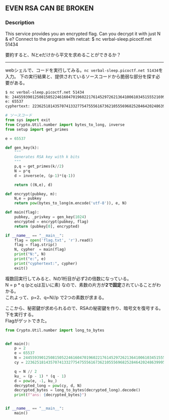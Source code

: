 ## EVEN RSA CAN BE BROKEN
### Description

This service provides you an encrypted flag. Can you decrypt it with just N & e?
Connect to the program with netcat:
$ nc verbal-sleep.picoctf.net 51434

要約すると、Nとeだけから平文を求めることができるか？

---

webシェルで、コードを実行してみる。`nc verbal-sleep.picoctf.net 51434`を入力。
下の実行結果と、提供されているソースコードから脆弱な部分を探す必要がある。

```sh
$ nc verbal-sleep.picoctf.net 51434
N: 24455939012508150522461604701960221761452972621364100610345155521699608763891562889709197043290029837345927486420667606789058236974618054388923732714432142
e: 65537
cyphertext: 22362518143570741332775475556167362105556968252846420248639995419508478702221589413920129151925187082020944541842475608870900795195400043000490909975037115
```

```python
# ソースコード
from sys import exit
from Crypto.Util.number import bytes_to_long, inverse
from setup import get_primes

e = 65537

def gen_key(k):
    """
    Generates RSA key with k bits
    """
    p,q = get_primes(k//2)
    N = p*q
    d = inverse(e, (p-1)*(q-1))

    return ((N,e), d)

def encrypt(pubkey, m):
    N,e = pubkey
    return pow(bytes_to_long(m.encode('utf-8')), e, N)

def main(flag):
    pubkey, _privkey = gen_key(1024)
    encrypted = encrypt(pubkey, flag) 
    return (pubkey[0], encrypted)

if __name__ == "__main__":
    flag = open('flag.txt', 'r').read()
    flag = flag.strip()
    N, cypher  = main(flag)
    print("N:", N)
    print("e:", e)
    print("cyphertext:", cypher)
    exit()
```

複数回実行してみると、Nの1桁目が必ず2の倍数になっている。  
N = p * q (pとqは互いに素) なので、素数の片方が**2で固定**されていることがわかる。  
これよって、p=2、q=N//p で2つの素数が求まる。

ここから、秘密鍵が求められるので、RSAの秘密鍵を作り、暗号文を復号する。  
下を実行する。  
Flagがゲットできた。

```python
from Crypto.Util.number import long_to_bytes


def main():
    p = 2
    e = 65537
    N = 24455939012508150522461604701960221761452972621364100610345155521699608763891562889709197043290029837345927486420667606789058236974618054388923732714432142
    cy = 22362518143570741332775475556167362105556968252846420248639995419508478702221589413920129151925187082020944541842475608870900795195400043000490909975037115

    q = N // 2
    ku_ = (p - 1) * (q - 1)
    d = pow(e, -1, ku_)
    decrypted_long = pow(cy, d, N)
    decrypted_bytes = long_to_bytes(decrypted_long).decode()
    print(f"ans: {decrypted_bytes}")


if __name__ == "__main__":
    main()
```

